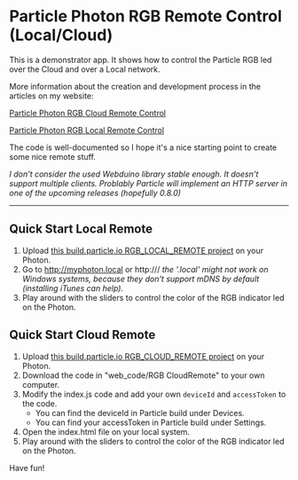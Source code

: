 # Particle Photon RGB Remote Control (Local/Cloud)

This is a demonstrator app. It shows how to control the Particle RGB led over the Cloud and over a Local network. 

More information about the creation and development process in the articles on my website:

[Particle Photon RGB Cloud Remote Control](https://www.kasperkamperman.com/blog/particle-photon-rgb-remote-local/)

[Particle Photon RGB Local Remote Control](https://www.kasperkamperman.com/blog/particle-photon-rgb-remote-cloud/)

The code is well-documented so I hope it's a nice starting point to create some nice remote stuff. 

_I don't consider the used Webduino library stable enough. It doesn't support multiple clients. Problably Particle will implement an HTTP server in one of the upcoming releases (hopefully 0.8.0)_

---
## Quick Start Local Remote ##

1. Upload [this build.particle.io RGB_LOCAL_REMOTE project](https://go.particle.io/shared_apps/593123d007e200c90400016d) on your Photon. 
2. Go to http://myphoton.local or http://<your-photon-ip>/
 _the '.local' might not work on Windows systems, because they don't support mDNS by default (installing iTunes can help)._
3. Play around with the sliders to control the color of the RGB indicator led on the Photon.

## Quick Start Cloud Remote ##

1. Upload [this build.particle.io RGB_CLOUD_REMOTE project](https://go.particle.io/shared_apps/593078b0806fa6c564000dbb) on your Photon. 
2. Download the code in "web_code/RGB CloudRemote" to your own computer.
3. Modify the index.js code and add your own `deviceId` and `accessToken` to the code.
	* You can find the deviceId in Particle build under Devices.
	* You can find your accessToken in Particle build under Settings.
4. Open the index.html file on your local system.
5. Play around with the sliders to control the color of the RGB indicator led on the Photon.

Have fun!
